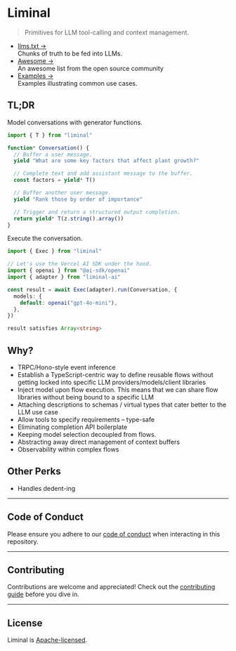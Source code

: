 # Liminal

> Primitives for LLM tool-calling and context management.

- [llms.txt &rarr;](./llms.txt)<br />Chunks of truth to be fed into LLMs.
- [Awesome &rarr;](./AWESOME.md)<br />An awesome list from the open source
  community
- [Examples &rarr;](https://liminal.land/examples)<br />Examples illustrating
  common use cases.

## TL;DR

Model conversations with generator functions.

```ts
import { T } from "liminal"

function* Conversation() {
  // Buffer a user message.
  yield "What are some key factors that affect plant growth?"

  // Complete text and add assistant message to the buffer.
  const factors = yield* T()

  // Buffer another user message.
  yield "Rank those by order of importance"

  // Trigger and return a structured output completion.
  return yield* T(z.string().array())
}
```

Execute the conversation.

```ts
import { Exec } from "liminal"

// Let's use the Vercel AI SDK under the hood.
import { openai } from "@ai-sdk/openai"
import { adapter } from "liminal-ai"

const result = await Exec(adapter).run(Conversation, {
  models: {
    default: openai("gpt-4o-mini"),
  },
})

result satisfies Array<string>
```

## Why?

- TRPC/Hono-style event inference
- Establish a TypeScript-centric way to define reusable flows without getting
  locked into specific LLM providers/models/client libraries
- Inject model upon flow execution. This means that we can share flow libraries
  without being bound to a specific LLM
- Attaching descriptions to schemas / virtual types that cater better to the LLM
  use case
- Allow tools to specify requirements – type-safe
- Eliminating completion API boilerplate
- Keeping model selection decoupled from flows.
- Abstracting away direct management of context buffers
- Observability within complex flows

## Other Perks

- Handles dedent-ing

---

## **Code of Conduct**

Please ensure you adhere to our [code of conduct](CODE_OF_CONDUCT.md) when
interacting in this repository.

---

## **Contributing**

Contributions are welcome and appreciated! Check out the
[contributing guide](CONTRIBUTING.md) before you dive in.

---

## **License**

Liminal is [Apache-licensed](LICENSE).
